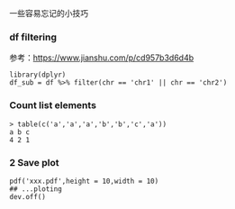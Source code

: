 
一些容易忘记的小技巧



### df filtering
参考：https://www.jianshu.com/p/cd957b3d6d4b
```
library(dplyr)
df_sub = df %>% filter(chr == 'chr1' || chr == 'chr2')
```


### Count list elements
```
> table(c('a','a','a','b','b','c','a'))
a b c 
4 2 1 
```


### 2 Save plot
```
pdf('xxx.pdf',height = 10,width = 10)
## ...ploting
dev.off()
```

